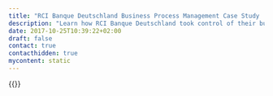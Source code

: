 ```yaml
---
title: "RCI Banque Deutschland Business Process Management Case Study | Camunda BPM"
description: "Learn how RCI Banque Deutschland took control of their business process automation and improved efficiency in their organization with Camunda. Camunda is the leader for workflow automation based on Java and BPMN 2.0."
date: 2017-10-25T10:39:22+02:00
draft: false
contact: true
contacthidden: true
mycontent: static
---
```

{{<case-study-single
company="RCI Banque Deutschland"
companydescription="RCI Banque S.A. Branch Office Germany is the German branch office of French RCI Banque S.A. (RCI Bank and Services), which operates in 36 countries worldwide. As Renault Bank, Nissan Bank and Infiniti Financial Services, RCI Banque Deutschland offers its products - financing, leasing, insurances and Services - via Renault, Dacia, Alpine, Nissan and Infiniti. As a 'Renault Bank direct', the company is also active in the deposit-taking business with overnight deposit and time deposit accounts. The RCI Insurance Service GmbHhas also been offering insurance products online since 2017. Headquarters of RCIBanque Germany is Neuss in North Rhine-Westphalia. "
customerquote=""
teaser=""
usecase=""
videolink=""
logo="//images.ctfassets.net/vpidbgnakfvf/7i7wKBLRdS5GBETukameOQ/5088b6aea9d83573b24af43d919d07b8/RCI_banque.png"
pdf=""
thumbnail="">}}
